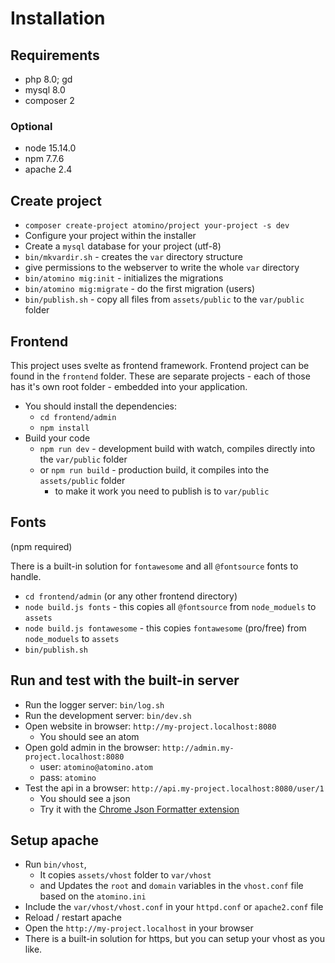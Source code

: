 # Installation

## Requirements

- php 8.0; gd
- mysql 8.0
- composer 2

### Optional  

- node 15.14.0
- npm 7.7.6  
- apache 2.4

## Create project

- `composer create-project atomino/project your-project -s dev`
- Configure your project within the installer
- Create a `mysql` database for your project (utf-8)
- `bin/mkvardir.sh` - creates the `var` directory structure
- give permissions to the webserver to write the whole `var` directory  
- `bin/atomino mig:init` - initializes the migrations
- `bin/atomino mig:migrate` - do the first migration (users)
- `bin/publish.sh` - copy all files from `assets/public` to the `var/public` folder

## Frontend

This project uses svelte as frontend framework. Frontend project can be found in the `frontend` folder.
These are separate projects - each of those has it's own root folder - embedded into your application.

- You should install the dependencies:
  - `cd frontend/admin`
  - `npm install`
- Build your code
  - `npm run dev` - development build with watch, compiles directly into the `var/public` folder
  - or `npm run build` - production build, it compiles into the `assets/public` folder
    - to make it work you need to publish is to `var/public`

## Fonts 

(npm required)

There is a built-in solution for `fontawesome` and all `@fontsource` fonts to handle.

- `cd frontend/admin` (or any other frontend directory)
- `node build.js fonts` - this copies all `@fontsource` from `node_moduels` to `assets`
- `node build.js fontawesome` - this copies `fontawesome` (pro/free) from `node_moduels` to `assets`
- `bin/publish.sh`

## Run and test with the built-in server

- Run the logger server: `bin/log.sh`
- Run the development server: `bin/dev.sh`
- Open website in browser: `http://my-project.localhost:8080`
  - You should see an atom
- Open gold admin in the browser: `http://admin.my-project.localhost:8080`  
  - user: `atomino@atomino.atom`
  - pass: `atomino`
- Test the api in a browser: `http://api.my-project.localhost:8080/user/1`
  - You should see a json
  - Try it with the [Chrome Json Formatter extension](https://chrome.google.com/webstore/detail/json-formatter/bcjindcccaagfpapjjmafapmmgkkhgoa)

## Setup apache
- Run `bin/vhost`, 
  - It copies `assets/vhost` folder to `var/vhost`
  - and Updates the `root` and `domain` variables in the `vhost.conf` file based on the `atomino.ini`
- Include the `var/vhost/vhost.conf` in your `httpd.conf` or `apache2.conf` file
- Reload / restart apache
- Open the `http://my-project.localhost` in your browser
- There is a built-in solution for https, but you can setup your vhost as you like.
